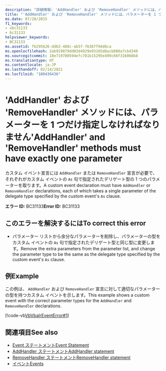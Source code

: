 ```yaml
---
description: "詳細情報: 'AddHandler' および 'RemoveHandler' メソッドには、パラメーターを 1 つだけ指定しなければなりません"
title: "'AddHandler' および 'RemoveHandler' メソッドには、パラメーターを 1 つだけ指定しなければなりません"
ms.date: 07/20/2015
f1_keywords:
- vbc31133
- bc31133
helpviewer_keywords:
- BC31133
ms.assetid: f6295626-dd63-408c-ab5f-76367f94d6ca
ms.openlocfilehash: 2ab919879dd03d4929e93165d8acb080a7cbd340
ms.sourcegitcommit: 10e719780594efc781b15295e499c66f316068b8
ms.translationtype: HT
ms.contentlocale: ja-JP
ms.lasthandoff: 02/14/2021
ms.locfileid: "100436436"
---
```

# <a name="addhandler-and-removehandler-methods-must-have-exactly-one-parameter"></a><span data-ttu-id="55e67-103">'AddHandler' および 'RemoveHandler' メソッドには、パラメーターを 1 つだけ指定しなければなりません</span><span class="sxs-lookup"><span data-stu-id="55e67-103">'AddHandler' and 'RemoveHandler' methods must have exactly one parameter</span></span>

<span data-ttu-id="55e67-104">カスタム イベント宣言には `AddHandler` または `RemoveHandler` 宣言が必要で、それぞれがカスタム イベントの `As` 句で指定されたデリゲート型の 1 つのパラメーターを取ります。</span><span class="sxs-lookup"><span data-stu-id="55e67-104">A custom event declaration must have `AddHandler` or `RemoveHandler` declarations, each of which takes a single parameter of the delegate type specified by the custom event's `As` clause.</span></span>  
  
 <span data-ttu-id="55e67-105">**エラー ID:** BC31133</span><span class="sxs-lookup"><span data-stu-id="55e67-105">**Error ID:** BC31133</span></span>  
  
## <a name="to-correct-this-error"></a><span data-ttu-id="55e67-106">このエラーを解決するには</span><span class="sxs-lookup"><span data-stu-id="55e67-106">To correct this error</span></span>  
  
- <span data-ttu-id="55e67-107">パラメーター リストから余分なパラメーターを削除し、パラメーターの型をカスタム イベントの `As` 句で指定されたデリゲート型と同じ型に変更します。</span><span class="sxs-lookup"><span data-stu-id="55e67-107">Remove the extra parameters from the parameter list, and change the parameter type to be the same as the delegate type specified by the custom event's `As` clause.</span></span>  
  
## <a name="example"></a><span data-ttu-id="55e67-108">例</span><span class="sxs-lookup"><span data-stu-id="55e67-108">Example</span></span>  

 <span data-ttu-id="55e67-109">この例は、 `AddHandler` および `RemoveHandler` 宣言に対して適切なパラメーターの型を持つカスタム イベントを示します。</span><span class="sxs-lookup"><span data-stu-id="55e67-109">This example shows a custom event with the correct parameter types for the `AddHandler` and `RemoveHandler` declarations.</span></span>  
  
 [!code-vb[VbVbalrEventError#1](~/samples/snippets/visualbasic/VS_Snippets_VBCSharp/VbVbalrEventError/VB/VbVbalrEventError.vb#1)]  
  
## <a name="see-also"></a><span data-ttu-id="55e67-110">関連項目</span><span class="sxs-lookup"><span data-stu-id="55e67-110">See also</span></span>

- [<span data-ttu-id="55e67-111">Event ステートメント</span><span class="sxs-lookup"><span data-stu-id="55e67-111">Event Statement</span></span>](../language-reference/statements/event-statement.md)
- [<span data-ttu-id="55e67-112">AddHandler ステートメント</span><span class="sxs-lookup"><span data-stu-id="55e67-112">AddHandler statement</span></span>](../language-reference/statements/addhandler-statement.md)
- [<span data-ttu-id="55e67-113">RemoveHandler ステートメント</span><span class="sxs-lookup"><span data-stu-id="55e67-113">RemoveHandler statement</span></span>](../language-reference/statements/removehandler-statement.md)
- [<span data-ttu-id="55e67-114">イベント</span><span class="sxs-lookup"><span data-stu-id="55e67-114">Events</span></span>](../programming-guide/language-features/events/index.md)
